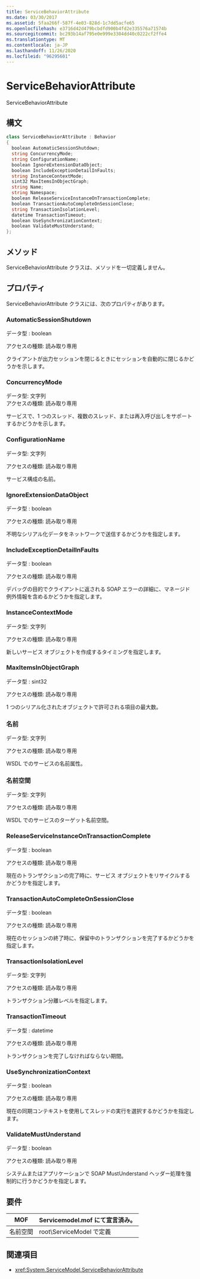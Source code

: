 ```yaml
---
title: ServiceBehaviorAttribute
ms.date: 03/30/2017
ms.assetid: 5faa266f-587f-4e03-828d-1c7dd5acfe65
ms.openlocfilehash: e3716d42d479bcbdfd900b4fd2e335576a71574b
ms.sourcegitcommit: bc293b14af795e0e999e3304dd40c0222cf2ffe4
ms.translationtype: MT
ms.contentlocale: ja-JP
ms.lasthandoff: 11/26/2020
ms.locfileid: "96295601"
---
```

# <a name="servicebehaviorattribute"></a>ServiceBehaviorAttribute

ServiceBehaviorAttribute  
  
## <a name="syntax"></a>構文  
  
```csharp
class ServiceBehaviorAttribute : Behavior  
{  
  boolean AutomaticSessionShutdown;  
  string ConcurrencyMode;  
  string ConfigurationName;  
  boolean IgnoreExtensionDataObject;  
  boolean IncludeExceptionDetailInFaults;  
  string InstanceContextMode;  
  sint32 MaxItemsInObjectGraph;  
  string Name;  
  string Namespace;  
  boolean ReleaseServiceInstanceOnTransactionComplete;  
  boolean TransactionAutoCompleteOnSessionClose;  
  string TransactionIsolationLevel;  
  datetime TransactionTimeout;  
  boolean UseSynchronizationContext;  
  boolean ValidateMustUnderstand;  
};  
```  
  
## <a name="methods"></a>メソッド  

 ServiceBehaviorAttribute クラスは、メソッドを一切定義しません。  
  
## <a name="properties"></a>プロパティ  

 ServiceBehaviorAttribute クラスには、次のプロパティがあります。  
  
### <a name="automaticsessionshutdown"></a>AutomaticSessionShutdown  

 データ型 : boolean  
  
 アクセスの種類: 読み取り専用  
  
 クライアントが出力セッションを閉じるときにセッションを自動的に閉じるかどうかを示します。  
  
### <a name="concurrencymode"></a>ConcurrencyMode  

 データ型: 文字列  
アクセスの種類: 読み取り専用  
  
 サービスで、1 つのスレッド、複数のスレッド、または再入呼び出しをサポートするかどうかを示します。  
  
### <a name="configurationname"></a>ConfigurationName  

 データ型: 文字列  
  
 アクセスの種類: 読み取り専用  
  
 サービス構成の名前。  
  
### <a name="ignoreextensiondataobject"></a>IgnoreExtensionDataObject  

 データ型 : boolean  
  
 アクセスの種類: 読み取り専用  
  
 不明なシリアル化データをネットワークで送信するかどうかを指定します。  
  
### <a name="includeexceptiondetailinfaults"></a>IncludeExceptionDetailInFaults  

 データ型 : boolean  
  
 アクセスの種類: 読み取り専用  
  
 デバッグの目的でクライアントに返される SOAP エラーの詳細に、マネージド例外情報を含めるかどうかを指定します。  
  
### <a name="instancecontextmode"></a>InstanceContextMode  

 データ型: 文字列  
  
 アクセスの種類: 読み取り専用  
  
 新しいサービス オブジェクトを作成するタイミングを指定します。  
  
### <a name="maxitemsinobjectgraph"></a>MaxItemsInObjectGraph  

 データ型 : sint32  
  
 アクセスの種類: 読み取り専用  
  
 1 つのシリアル化されたオブジェクトで許可される項目の最大数。  
  
### <a name="name"></a>名前  

 データ型: 文字列  
  
 アクセスの種類: 読み取り専用  
  
 WSDL でのサービスの名前属性。  
  
### <a name="namespace"></a>名前空間  

 データ型: 文字列  
  
 アクセスの種類: 読み取り専用  
  
 WSDL でのサービスのターゲット名前空間。  
  
### <a name="releaseserviceinstanceontransactioncomplete"></a>ReleaseServiceInstanceOnTransactionComplete  

 データ型 : boolean  
  
 アクセスの種類: 読み取り専用  
  
 現在のトランザクションの完了時に、サービス オブジェクトをリサイクルするかどうかを指定します。  
  
### <a name="transactionautocompleteonsessionclose"></a>TransactionAutoCompleteOnSessionClose  

 データ型 : boolean  
  
 アクセスの種類: 読み取り専用  
  
 現在のセッションの終了時に、保留中のトランザクションを完了するかどうかを指定します。  
  
### <a name="transactionisolationlevel"></a>TransactionIsolationLevel  

 データ型: 文字列  
  
 アクセスの種類: 読み取り専用  
  
 トランザクション分離レベルを指定します。  
  
### <a name="transactiontimeout"></a>TransactionTimeout  

 データ型 : datetime  
  
 アクセスの種類: 読み取り専用  
  
 トランザクションを完了しなければならない期間。  
  
### <a name="usesynchronizationcontext"></a>UseSynchronizationContext  

 データ型 : boolean  
  
 アクセスの種類: 読み取り専用  
  
 現在の同期コンテキストを使用してスレッドの実行を選択するかどうかを指定します。  
  
### <a name="validatemustunderstand"></a>ValidateMustUnderstand  

 データ型 : boolean  
  
 アクセスの種類: 読み取り専用  
  
 システムまたはアプリケーションで SOAP MustUnderstand ヘッダー処理を強制的に行うかどうかを指定します。  
  
## <a name="requirements"></a>要件  
  
|MOF|Servicemodel.mof にて宣言済み。|  
|---------|-----------------------------------|  
|名前空間|root\ServiceModel で定義|  
  
## <a name="see-also"></a>関連項目

- <xref:System.ServiceModel.ServiceBehaviorAttribute>
